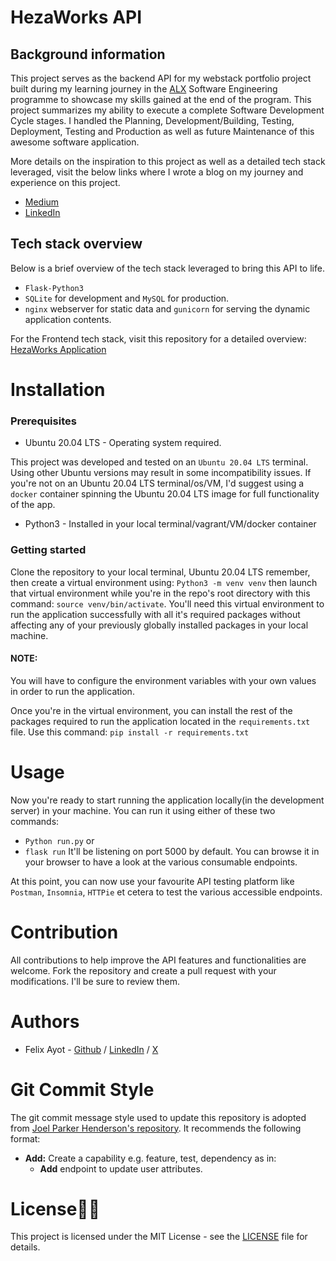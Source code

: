 # HezaWorks API
## Background information
This project serves as the backend API for my webstack portfolio project built during my learning journey in the [ALX](https://www.alxafrica.com) Software Engineering programme to showcase my skills gained at the end of the program. This project summarizes my ability to execute a complete Software Development Cycle stages. I handled the Planning, Development/Building, Testing, Deployment, Testing and Production as well as future Maintenance of this awesome software application.

More details on the inspiration to this project as well as a detailed tech stack leveraged, visit the below links where I wrote a blog on my journey and experience on this project.
- [Medium](https://github.com/felixayot/ALX_SE_important_concepts/blob/master/custopedia.md)
- [LinkedIn](https://github.com/felixayot/ALX_SE_important_concepts/blob/master/custopedia_mvp_specification.md)

## Tech stack overview
Below is a brief overview of the tech stack leveraged to bring this API to life.

- `Flask-Python3`
- `SQLite` for development and `MySQL` for production.
- `nginx` webserver for static data and `gunicorn` for serving the dynamic application contents.

For the Frontend tech stack, visit this repository for a detailed overview: [HezaWorks Application](https://github.com/felixayot/hezaworks-app)


# Installation
### Prerequisites
- Ubuntu 20.04 LTS - Operating system required.

This project was developed and tested on an `Ubuntu 20.04 LTS` terminal. Using other Ubuntu versions may result in some incompatibility issues. If you're not on an Ubuntu 20.04 LTS terminal/os/VM, I'd suggest using a `docker` container spinning the Ubuntu 20.04 LTS image for full functionality of the app.

- Python3 - Installed in your local terminal/vagrant/VM/docker container

### Getting started
Clone the repository to your local terminal, Ubuntu 20.04 LTS remember, then create a virtual environment using:
`Python3 -m venv venv` then launch that virtual environment while you're in the repo's root directory with this command:
`source venv/bin/activate`. You'll need this virtual environment to run the application successfully with all it's required packages without affecting any of your previously globally installed packages in your local machine.
#### NOTE:
You will have to configure the environment variables with your own values in order to run the application. 

Once you're in the virtual environment, you can install the rest of the packages required to run the application located in the `requirements.txt` file. Use this command:
`pip install -r requirements.txt` 


# Usage

Now you're ready to start running the application locally(in the development server) in your machine.
You can run it using either of these two commands:
  - `Python run.py` or
  - `flask run`
It'll be listening on port 5000 by default. You can browse it in your browser to have a look at the various consumable endpoints.

At this point, you can now use your favourite API testing platform like `Postman`, `Insomnia`, `HTTPie` et cetera to test the various accessible endpoints.


# Contribution

All contributions to help improve the API features and functionalities are welcome. Fork the repository and create a pull request with your modifications. I'll be sure to review them.


# Authors

- Felix Ayot - [Github](https://github.com/felixayot) / [LinkedIn](https://www.linkedin.com/in/felixayot) / [X](https://twitter.com/felix_ayot)

# Git Commit Style
The git commit message style used to update this repository is adopted from [Joel Parker Henderson's repository](https://github.com/joelparkerhenderson/git-commit-message).
It recommends the following format:
 - **Add:** Create a capability e.g. feature, test, dependency as in:
      - **Add** endpoint to update user attributes.


# License🧾📜

This project is licensed under the MIT License - see the [LICENSE](./LICENSE) file for details.

